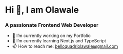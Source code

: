 # Hi 👋, I am Olawale

### A passionate Frontend Web Developer


- 🔭 I’m currently working on my Portfolio
- 🌱 I’m currently learning Next.js and TypeScript
- 📫 How to reach me: belloquadriolawale@gmail.com

<!--
**bezbrain/bezbrain** is a ✨ _special_ ✨ repository because its `README.md` (this file) appears on your GitHub profile.

Here are some ideas to get you started:

- 🔭 I’m currently working on my Portfolio
- 🌱 I’m currently learning React.js
- 👯 I’m looking to collaborate on ...
- 🤔 I’m looking for help with ...
- 💬 Ask me about ...
- 📫 How to reach me: ...
- 😄 Pronouns: ...
- ⚡ Fun fact: ...
-->
